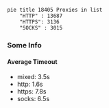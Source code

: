 
```mermaid
pie title 18405 Proxies in list
    "HTTP" : 13687
    "HTTPS": 3136
    "SOCKS" : 3015
```

### Some Info
#### Average Timeout

- mixed: 3.5s
- http: 1.6s
- https: 7.8s
- socks: 6.5s
